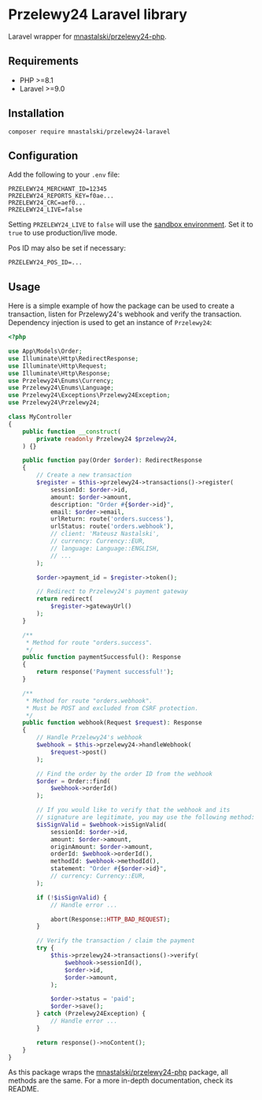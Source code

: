 # Przelewy24 Laravel library

Laravel wrapper for [mnastalski/przelewy24-php](https://github.com/mnastalski/przelewy24-php/).

## Requirements

- PHP >=8.1
- Laravel >=9.0

## Installation

```shell
composer require mnastalski/przelewy24-laravel
```

## Configuration

Add the following to your `.env` file:

```dotenv
PRZELEWY24_MERCHANT_ID=12345
PRZELEWY24_REPORTS_KEY=f0ae...
PRZELEWY24_CRC=aef0...
PRZELEWY24_LIVE=false
```

Setting `PRZELEWY24_LIVE` to `false` will use the [sandbox environment](https://sandbox.przelewy24.pl/panel/). Set it to `true` to use production/live mode.

Pos ID may also be set if necessary:

```dotenv
PRZELEWY24_POS_ID=...
```

## Usage

Here is a simple example of how the package can be used to create a transaction, listen for Przelewy24's webhook and verify the transaction. Dependency injection is used to get an instance of `Przelewy24`:

```php
<?php

use App\Models\Order;
use Illuminate\Http\RedirectResponse;
use Illuminate\Http\Request;
use Illuminate\Http\Response;
use Przelewy24\Enums\Currency;
use Przelewy24\Enums\Language;
use Przelewy24\Exceptions\Przelewy24Exception;
use Przelewy24\Przelewy24;

class MyController
{
    public function __construct(
        private readonly Przelewy24 $przelewy24,
    ) {}

    public function pay(Order $order): RedirectResponse
    {
        // Create a new transaction
        $register = $this->przelewy24->transactions()->register(
            sessionId: $order->id,
            amount: $order->amount,
            description: "Order #{$order->id}",
            email: $order->email,
            urlReturn: route('orders.success'),
            urlStatus: route('orders.webhook'),
            // client: 'Mateusz Nastalski',
            // currency: Currency::EUR,
            // language: Language::ENGLISH,
            // ...
        );

        $order->payment_id = $register->token();

        // Redirect to Przelewy24's payment gateway
        return redirect(
            $register->gatewayUrl()
        );
    }

    /**
     * Method for route "orders.success". 
     */
    public function paymentSuccessful(): Response
    {
        return response('Payment successful!');
    }

    /**
     * Method for route "orders.webhook".
     * Must be POST and excluded from CSRF protection.
     */
    public function webhook(Request $request): Response
    {
        // Handle Przelewy24's webhook
        $webhook = $this->przelewy24->handleWebhook(
            $request->post()
        );

        // Find the order by the order ID from the webhook
        $order = Order::find(
            $webhook->orderId()
        );

        // If you would like to verify that the webhook and its
        // signature are legitimate, you may use the following method:
        $isSignValid = $webhook->isSignValid(
            sessionId: $order->id,
            amount: $order->amount,
            originAmount: $order->amount,
            orderId: $webhook->orderId(),
            methodId: $webhook->methodId(),
            statement: "Order #{$order->id}",
            // currency: Currency::EUR,
        );

        if (!$isSignValid) {
            // Handle error ...

            abort(Response::HTTP_BAD_REQUEST);
        }

        // Verify the transaction / claim the payment
        try {
            $this->przelewy24->transactions()->verify(
                $webhook->sessionId(),
                $order->id,
                $order->amount,
            );

            $order->status = 'paid';
            $order->save();
        } catch (Przelewy24Exception) {
            // Handle error ...
        }

        return response()->noContent();
    }
}

```

As this package wraps the [mnastalski/przelewy24-php](https://github.com/mnastalski/przelewy24-php/) package, all methods are the same. For a more in-depth documentation, check its README.
